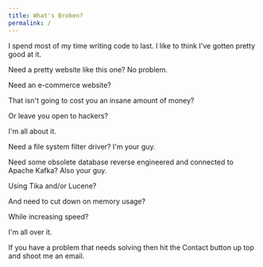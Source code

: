 ```yaml
---
title: What's Broken?
permalink: /
---
```


I spend most of my time writing code to last. I like to think I've gotten 
pretty good at it.

Need a pretty website like this one? No problem.

Need an e-commerce website? 

That isn't going to cost you an insane amount of money?

Or leave you open to hackers? 

I'm all about it.

Need a file system filter driver? I'm your guy.

Need some obsolete database reverse engineered and connected to Apache Kafka?
Also your guy. 

Using Tika and/or Lucene? 

And need to cut down on memory usage?

While increasing speed? 

I'm all over it.

If you have a problem that needs solving then hit the Contact button up
top and shoot me an email. 
